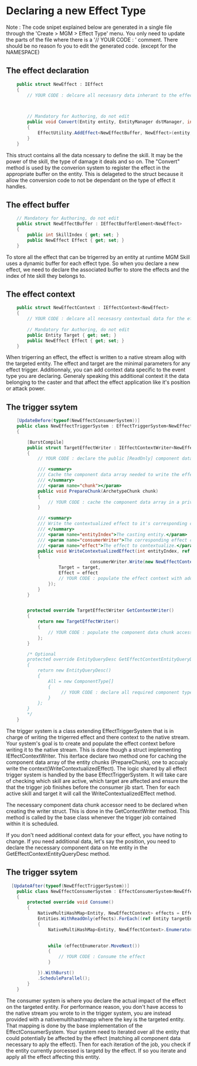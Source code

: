 


# Declaring a new Effect Type

Note : The code snipet explained below are generated in a single file through the 'Create > MGM > Effect Type' menu.
You only need to update the parts of the file where there is a '// YOUR CODE : ' comment.
There should be no reason fo you to edit the generated code. (except for the NAMESPACE)


## The effect declaration
```C#
	public struct NewEffect : IEffect
    {
        // YOUR CODE : delcare all necesasry data inherant to the effect consumption, could be a the effect power, damage type,...

		

        // Mandatory for Authoring, do not edit
        public void Convert(Entity entity, EntityManager dstManager, int skillIndex)
        {
            EffectUtility.AddEffect<NewEffectBuffer, NewEffect>(entity, dstManager, skillIndex, this);
        }
    }
```
This struct contains all the data ncessary to define the skill. It may be the power of the skill, the type of damage it deals and so on.
The "Convert" method is used by the converion system to register the effect in the appropriate buffer on the entity.
This is delageted to the struct because it allow the conversion code to not be dependant on the type of effect it handles. 


## The effect buffer
```C#
    // Mandatory for Authoring, do not edit
    public struct NewEffectBuffer : IEffectBufferElement<NewEffect>
    {
        public int SkillIndex { get; set; }
        public NewEffect Effect { get; set; }
    }
```
To store all the effect that can be trigerred by an entity at runtime MGM Skill uses a dynamic buffer for each effect type.
So when you declare a new effect, we need to declare the associated buffer to store the effects and the index of hte skill they belongs to.


## The effect context
```C#
    public struct NewEffectContext : IEffectContext<NewEffect>
    {
        // YOUR CODE : delcare all necesasry contextual data for the effect consumption, could be a position, attack power,...
        
        // Mandatory for Authoring, do not edit
        public Entity Target { get; set; }
        public NewEffect Effect { get; set; }
    }
```
When trigerring an effect, the effect is written to a native stream allog with the targeted entity.
The effect and target are the minimal parameters for any effect trigger.
Additionnaly, you can add context data specific to the event type you are declaring.
Generaly speaking this additional context it the data belonging to the caster and that affect the effect application like it's position or attack power.



## The trigger ssytem
```C#
	[UpdateBefore(typeof(NewEffectConsumerSystem))]
    public class NewEffectTriggerSystem : EffectTriggerSystem<NewEffectBuffer, NewEffect, NewEffectConsumerSystem, NewEffectTriggerSystem.TargetEffectWriter, NewEffectContext>
    {

        [BurstCompile]
        public struct TargetEffectWriter : IEffectContextWriter<NewEffect>
        {
			// YOUR CODE : declare the public [ReadOnly] component data chunk accessor and the private [ReadOnly] native array to cache the component data

            /// <summary>
            /// Cache the component data array needed to write the effect context.
            /// </summary>
            /// <param name="chunk"></param>
            public void PrepareChunk(ArchetypeChunk chunk)
            {
                // YOUR CODE : cache the component data array in a private [ReadOnly] field on the struct
            }

            /// <summary>
            /// Write the contextualized effect to it's corresponding consumer stream.
            /// </summary>
            /// <param name="entityIndex">The casting entity.</param>
            /// <param name="consumerWriter">The corresponding effect consumer stream.</param>
            /// <param name="effect">The effect to contextualize.</param>
            public void WriteContextualizedEffect(int entityIndex, ref NativeStream.Writer consumerWriter, NewEffect effect, Entity target)
            {
				                consumerWriter.Write(new NewEffectContext() {
                    Target = target,
                    Effect = effect
                    // YOUR CODE : populate the effect context with additonal contextual data.
                });
			}
        }


        protected override TargetEffectWriter GetContextWriter()
        {
            return new TargetEffectWriter()
            {
             	// YOUR CODE : populate the component data chunk accessor
            };
        }

		/* Optional
        protected override EntityQueryDesc GetEffectContextEntityQueryDesc()
        {
            return new EntityQueryDesc()
            {
                All = new ComponentType[]
                {
                     // YOUR CODE : declare all required component type for populating the context of the effect.
                }
            };
        }
		*/
    }
```
The trigger system is a class extending EffectTriggerSystem that is in charge of writing the trigerred effect and there context to the native stream.
Your system's goal is to create and populate the effect context before writing it to the native stream.
This is done though a struct implementing IEffectContextWriter.
This iterface declare two method one for caching the component data array of the entity chunks (PrepareChunk), one to accualy write the context(WriteContextualizedEffect). 
The logic shared by all effect trigger system is handled by the base EffectTriggerSystem. 
It will take care of checking which skill are active, which target are affected and ensure the that the trigger job finishes before the consumer jib start.
Then for each active skill and target it will call the WriteContextualizedEffect method.

The necessary component data chunk accessor need to be declared when creating the writer struct.
This is done in the GetContextWriter method. This method is called by the base class whenever the trigger job contained within it is scheduled. 

If you don't need additional context data for your effect, you have noting to change.
If you need additional data, let's say the position, you need to declare the necessary component data on hte entity in the GetEffectContextEntityQueryDesc method.

## The trigger ssytem
```C#
  [UpdateAfter(typeof(NewEffectTriggerSystem))]
    public class NewEffectConsumerSystem : EffectConsumerSystem<NewEffect, NewEffectContext>
    {
        protected override void Consume()
        {
            NativeMultiHashMap<Entity, NewEffectContext> effects = Effects;
            Entities.WithReadOnly(effects).ForEach((ref Entity targetEntity/* YOUR CODE : component on the target that are nedded to apply the effect*/) =>
            {
                NativeMultiHashMap<Entity, NewEffectContext>.Enumerator effectEnumerator = effects.GetValuesForKey(targetEntity);

     
                while (effectEnumerator.MoveNext())
                {
                    // YOUR CODE : Consume the effect
                }

            }).WithBurst()
            .ScheduleParallel();
        }
    }
```
The consumer system is where you declare the actual impact of the effect on the targeted entity.
For performance reason, you don't have access to the native stream you wrote to in the trigger system, you are instead provided with a nativemultihashmapp where the key is the targeted entity.
That mapping is done by the base implementation of the EffectConsumerSystem.
Your system need to iterated over all the entity that could potentially be affected by the effect (matching all component data necessary to aply the effect).
Then for each iteration of the job, you check if the entity currently porcessed is targetd by the effect. If so you iterate and apply all the effect affecting this entity.

